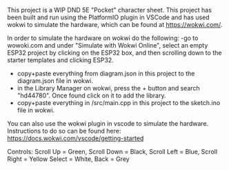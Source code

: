 This project is a WIP DND 5E "Pocket" character sheet. 
This project has been built and run using the PlatformIO plugin in VSCode and has used wokwi to simulate the hardware, which can be found at https://wokwi.com/.

In order to simulate the hardware on wokwi do the following:
-go to wowoki.com and under "Simulate with Wokwi Online", select an empty ESP32 project by clicking on the ESP32 box, and then scrolling down to the starter templates and clicking ESP32.
- copy+paste everything from diagram.json in this project to the diagram.json file in wokwi.
- in the Library Manager on wokwi, press the + button and search "hd44780". Once found click on it to add the library.
- copy+paste everything in /src/main.cpp in this project to the sketch.ino file in wokwi. 

You can also use the wokwi plugin in vscode to simulate the hardware. Instructions to do so can be found here: https://docs.wokwi.com/vscode/getting-started

Controls: 
Scroll Up = Green, Scroll Down = Black, Scroll Left = Blue, Scroll Right = Yellow
Select = White, Back = Grey
